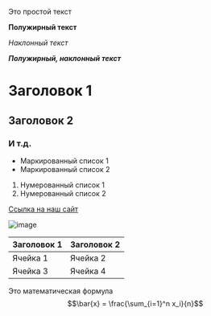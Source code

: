 Это простой текст

**Полужирный текст**

*Наклонный текст*

***Полужирный, наклонный текст***

# Заголовок 1

## Заголовок 2

### И т.д.

- Маркированный список 1
- Маркированный список 2


1. Нумерованный список 1
2. Нумерованный список 2

[Ссылка на наш сайт](https://mguu.ru)

![image](https://avatars.mds.yandex.net/i?id=5c671839147bc31d13cc99a1ebee7d837bc1b545-5361661-images-thumbs&n=13)

|Заголовок 1|Заголовок 2|
|------------|----------|
|Ячейка 1|Ячейка 2|
|Ячейка 3|Ячейка 4|



Это математическая формула 
$$\bar{x} = \frac{\sum_{i=1}^n x_i}{n}$$

